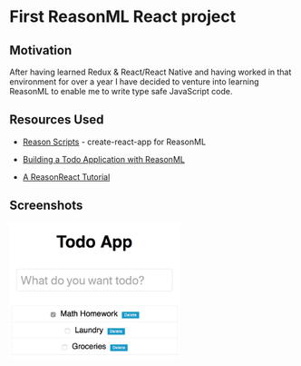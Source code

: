 # First ReasonML React project

## Motivation

After having learned Redux & React/React Native and having worked in that environment for over a year I have decided to venture into learning ReasonML to enable me to write type safe JavaScript code.

## Resources Used

- [Reason Scripts](https://github.com/reasonml-community/reason-scripts) - create-react-app for ReasonML 

- [Building a Todo Application with ReasonML](https://www.youtube.com/watch?v=KOSjVDKmwFw)

- [A ReasonReact Tutorial](https://jaredforsyth.com/posts/a-reason-react-tutorial/)


## Screenshots

<img src="./screenshot.png" width="300" alt="Screenshot" />